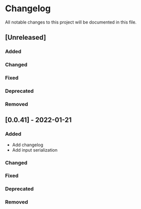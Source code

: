 # Changelog
All notable changes to this project will be documented in this file.

## [Unreleased]
### Added

### Changed

### Fixed

### Deprecated

### Removed

## [0.0.41] - 2022-01-21
### Added
- Add changelog
- Add input serialization

### Changed

### Fixed

### Deprecated

### Removed
